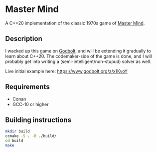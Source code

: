# Master Mind
A C++20 implementation of the classic 1970s game of [Master Mind](https://en.wikipedia.org/wiki/Mastermind_(board_game)).

## Description
I wacked up this game on [Godbolt](https://godbolt.org), and will be extending it gradually to learn about C++20.
The codemaker-side of the game is done, and I will probably get into writing a (semi-intelligent/non-stupud) solver as well.

Live initial example here: https://www.godbolt.org/z/x1KvoY

## Requirements

* Conan
* GCC-10 or higher

## Building instructions

```sh
mkdir build
ccmake -S . -B ./build/
cd build
make
```

